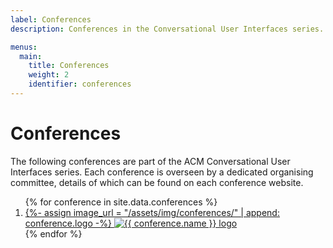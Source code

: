 ```yaml
---
label: Conferences
description: Conferences in the Conversational User Interfaces series.

menus:
  main:
    title: Conferences
    weight: 2
    identifier: conferences
---
```


# Conferences

The following conferences are part of the ACM Conversational User Interfaces series. Each conference is overseen by a dedicated organising committee, details of which can be found on each conference website.

<ol class="d-flex flex-wrap list-unstyled">
  {% for conference in site.data.conferences %}
  <li class="col-lg-4 col-6 p-0 my-2 text-center">
    <a href="{{ conference.url }}" title="{{ conference.description }}" target="_blank">
      {%- assign image_url = "/assets/img/conferences/" | append: conference.logo -%}
      <img src="{{ image_url | relative_url }}?{{ cache }}" class="w-75 scale-hover m-3 rounded shadow" alt="{{ conference.name }} logo">
    </a>
  </li>
  {% endfor %}
</ol>
